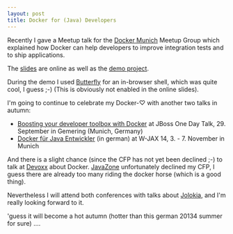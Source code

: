 ```yaml
---
layout: post
title: Docker for (Java) Developers
---
```


Recently I gave a Meetup talk for the [Docker Munich][1] Meetup Group which explained how Docker can help developers to improve integration tests and to ship applications. 
<!-- more -->

The [slides][2] are online as well as the [demo project][3]. 

During the demo I used [Butterfly][4] for an in-browser shell, which was quite cool, I guess ;-) (This is obviously not enabled   in the online slides).

I'm going to continue to celebrate my Docker-♡ with another two talks in autumn:

* [Boosting your developer toolbox with Docker][5] at JBoss One Day Talk, 29. September in Gemering (Munich, Germany)
* [Docker für Java Entwickler][6] (in german) at W-JAX 14, 3. - 7. November in Munich

And there is a slight chance (since the CFP has not yet been declined ;-) to talk at [Devoxx][7] about Docker. [JavaZone][8] unfortunately declined my CFP, I guess there are already too many riding the docker horse (which is a good thing). 

Nevertheless I will attend both conferences with talks about [Jolokia][9], and I'm really looking forward to it.

'guess it will become a hot autumn (hotter than this german 20134 summer for sure) ....

[1]:	http://www.meetup.com/Docker-Munich/
[2]:	http://ro14nd.de/meetup-docker-developer-slides
[3]:	https://github.com/rhuss/meetup-docker-demo
[4]:	https://github.com/paradoxxxzero/butterfly
[5]:	http://onedaytalk.org/index.php/program?id=194
[6]:	http://jax.de/wjax2014/sessions/docker-fuer-java-entwickler
[7]:	http://www.devoxx.be/
[8]:	http://2014.javazone.no/
[9]:	http://www.jolokia.org